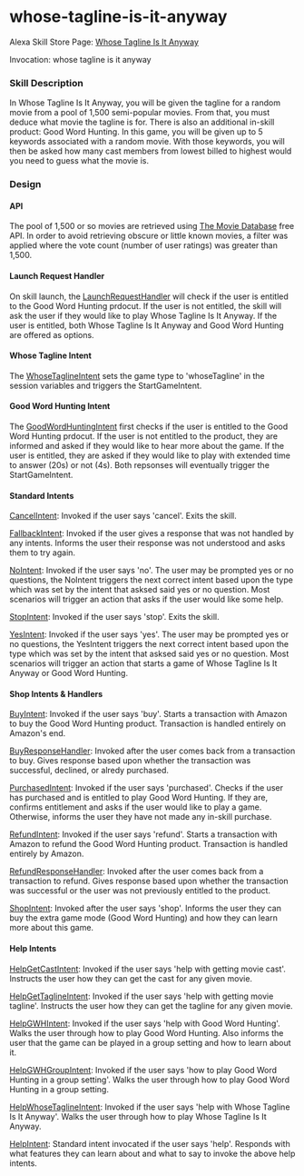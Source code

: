# whose-tagline-is-it-anyway

Alexa Skill Store Page: [Whose Tagline Is It Anyway](https://www.amazon.com/Whose-Tagline-Is-It-Anyway/dp/B07SW6MZLZ)

Invocation: whose tagline is it anyway

### Skill Description

In Whose Tagline Is It Anyway, you will be given the tagline for a random movie from a pool of 1,500 semi-popular movies. From that, you must deduce what movie the tagline is for. There is also an additional in-skill product: Good Word Hunting. In this game, you will be given up to 5 keywords associated with a random movie. With those keywords, you will then be asked how many cast members from lowest billed to highest would you need to guess what the movie is.

### Design

#### API

The pool of 1,500 or so movies are retrieved using [The Movie Database](https://www.themoviedb.org/?language=en-US) free API. In order to avoid retrieving obscure or little known movies, a filter was applied where the vote count (number of user ratings) was greater than 1,500.

#### Launch Request Handler

On skill launch, the [LaunchRequestHandler](./handlers/launch-request.js) will check if the user is entitled to the Good Word Hunting prdocut. If the user is not entitled, the skill will ask the user if they would like to play Whose Tagline Is It Anyway. If the user is entitled, both Whose Tagline Is It Anyway and Good Word Hunting are offered as options.

#### Whose Tagline Intent

The [WhoseTaglineIntent](./intents/whose-tagline.js) sets the game type to 'whoseTagline' in the session variables and triggers the StartGameIntent.

#### Good Word Hunting Intent

The [GoodWordHuntingIntent](./intents/good-word-hunting.js) first checks if the user is entitled to the Good Word Hunting prdocut. If the user is not entitled to the product, they are informed and asked if they would like to hear more about the game. If the user is entitled, they are asked if they would like to play with extended time to answer (20s) or not (4s). Both repsonses will eventually trigger the StartGameIntent.

#### Standard Intents

[CancelIntent](./intents/standard/cancel.js): Invoked if the user says 'cancel'. Exits the skill.

[FallbackIntent](./intents/standard/fallback.js): Invoked if the user gives a response that was not handled by any intents. Informs the user their response was not understood and asks them to try again.

[NoIntent](./intents/standard/no.js): Invoked if the user says 'no'. The user may be prompted yes or no questions, the NoIntent triggers the next correct intent based upon the type which was set by the intent that asksed said yes or no question. Most scenarios will trigger an action that asks if the user would like some help.

[StopIntent](./intents/standard/stop.js): Invoked if the user says 'stop'. Exits the skill.

[YesIntent](./intents/standard/yes.js): Invoked if the user says 'yes'. The user may be prompted yes or no questions, the YesIntent triggers the next correct intent based upon the type which was set by the intent that asksed said yes or no question. Most scenarios will trigger an action that starts a game of Whose Tagline Is It Anyway or Good Word Hunting.

#### Shop Intents & Handlers

[BuyIntent](./intents/shop/buy.js): Invoked if the user says 'buy'. Starts a transaction with Amazon to buy the Good Word Hunting product. Transaction is handled entirely on Amazon's end.

[BuyResponseHandler](./handlers/buy-response.js): Invoked after the user comes back from a transaction to buy. Gives response based upon whether the transaction was successful, declined, or alredy purchased.

[PurchasedIntent](./intents/shop/purchased.js): Invoked if the user says 'purchased'. Checks if the user has purchased and is entitled to play Good Word Hunting. If they are, confirms entitlement and asks if the user would like to play a game. Otherwise, informs the user they have not made any in-skill purchase.

[RefundIntent](./intents/shop/refund.js): Invoked if the user says 'refund'. Starts a transaction with Amazon to refund the Good Word Hunting product. Transaction is handled entirely by Amazon.

[RefundResponseHandler](./handlers/refund-response.js): Invoked after the user comes back from a transaction to refund. Gives response based upon whether the transaction was successful or the user was not previously entitled to the product.

[ShopIntent](./intents/shop/shop.js): Invoked after the user says 'shop'. Informs the user they can buy the extra game mode (Good Word Hunting) and how they can learn more about this game.

#### Help Intents

[HelpGetCastIntent](./intents/help/help-get-cast.js): Invoked if the user says 'help with getting movie cast'. Instructs the user how they can get the cast for any given movie.

[HelpGetTaglineIntent](./intents/help/help-get-tagline.js): Invoked if the user says 'help with getting movie tagline'. Instructs the user how they can get the tagline for any given movie.

[HelpGWHIntent](./intents/help/help-gwh.js): Invoked if the user says 'help with Good Word Hunting'. Walks the user through how to play Good Word Hunting. Also informs the user that the game can be played in a group setting and how to learn about it.

[HelpGWHGroupIntent](./intents/help/help-gwh-group.js): Invoked if the user says 'how to play Good Word Hunting in a group setting'. Walks the user through how to play Good Word Hunting in a group setting.

[HelpWhoseTaglineIntent](./intents/help/help-whose-tagline.js): Invoked if the user says 'help with Whose Tagline Is It Anyway'. Walks the user through how to play Whose Tagline Is It Anyway.

[HelpIntent](./intents/help/help.js): Standard intent invocated if the user says 'help'. Responds with what features they can learn about and what to say to invoke the above help intents.
